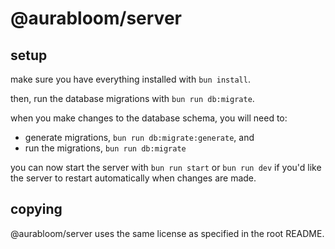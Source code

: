 # @aurabloom/server

## setup

make sure you have everything installed with `bun install`.

then, run the database migrations with `bun run db:migrate`.

when you make changes to the database schema, you will need to:
- generate migrations, `bun run db:migrate:generate`, and
- run the migrations, `bun run db:migrate`

you can now start the server with `bun run start` or `bun run dev` if you'd like
the server to restart automatically when changes are made.

## copying

@aurabloom/server uses the same license as specified in the root README.
